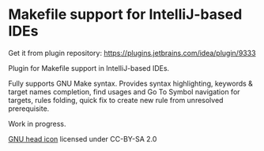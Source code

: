 Makefile support for IntelliJ-based IDEs
========================================

Get it from plugin repository: https://plugins.jetbrains.com/idea/plugin/9333

Plugin for Makefile support in IntelliJ-based IDEs.

Fully supports GNU Make syntax. Provides syntax highlighting, keywords & target names completion, find usages and Go To Symbol navigation for targets, rules folding, quick fix to create new rule from unresolved prerequisite.

Work in progress.

[GNU head icon](https://www.gnu.org/graphics/heckert_gnu.html) licensed under CC-BY-SA 2.0